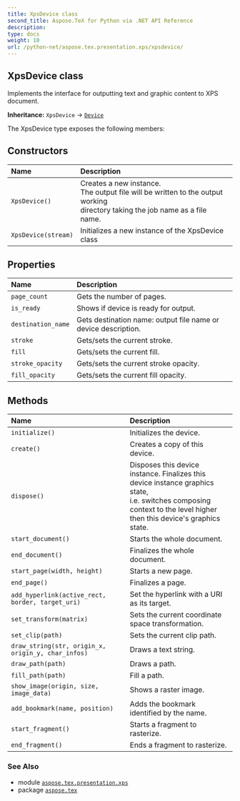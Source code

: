 ```yaml
---
title: XpsDevice class
second_title: Aspose.TeX for Python via .NET API Reference
description: 
type: docs
weight: 10
url: /python-net/aspose.tex.presentation.xps/xpsdevice/
---
```


## XpsDevice class

Implements the interface for outputting text and graphic content to XPS document.

**Inheritance:** `XpsDevice` → [`Device`](/tex/python-net/aspose.tex.presentation/device)

The XpsDevice type exposes the following members:
## Constructors
| Name | Description |
| :- | :- |
| `XpsDevice()` | Creates a new instance.<br/>            The output file will be written to the output working<br/>            directory taking the job name as a file name. |
| `XpsDevice(stream)` | Initializes a new instance of the XpsDevice class |
## Properties
| Name | Description |
| :- | :- |
| `page_count` | Gets the number of pages. |
| `is_ready` | Shows if device is ready for output. |
| `destination_name` | Gets destination name: output file name or device description. |
| `stroke` | Gets/sets the current stroke. |
| `fill` | Gets/sets the current fill. |
| `stroke_opacity` | Gets/sets the current stroke opacity. |
| `fill_opacity` | Gets/sets the current fill opacity. |
## Methods
| Name | Description |
| :- | :- |
| `initialize()` | Initializes the device. |
| `create()` | Creates a copy of this device. |
| `dispose()` | Disposes this device instance. Finalizes this device instance graphics state,<br/>            i.e. switches composing context to the level higher then this device's graphics state. |
| `start_document()` | Starts the whole document. |
| `end_document()` | Finalizes the whole document. |
| `start_page(width, height)` | Starts a new page. |
| `end_page()` | Finalizes a page. |
| `add_hyperlink(active_rect, border, target_uri)` | Set the hyperlink with a URI as its target. |
| `set_transform(matrix)` | Sets the current coordinate space transformation. |
| `set_clip(path)` | Sets the current clip path. |
| `draw_string(str, origin_x, origin_y, char_infos)` | Draws a text string. |
| `draw_path(path)` | Draws a path. |
| `fill_path(path)` | Fill a path. |
| `show_image(origin, size, image_data)` | Shows a raster image. |
| `add_bookmark(name, position)` | Adds the bookmark identified by the name. |
| `start_fragment()` | Starts a fragment to rasterize. |
| `end_fragment()` | Ends a fragment to rasterize. |

### See Also

* module [`aspose.tex.presentation.xps`](/tex/python-net/aspose.tex.presentation.xps/)
* package [`aspose.tex`](/tex/python-net/)

